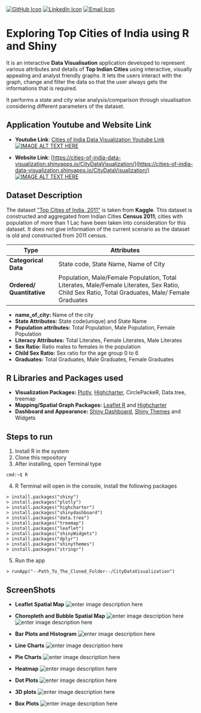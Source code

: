 
[![GitHub Icon](https://cdn4.iconfinder.com/data/icons/ionicons/512/icon-social-github-32.png)](https://github.com/Anubhavj02) [![LinkedIn Icon](https://cdn3.iconfinder.com/data/icons/free-social-icons/67/linkedin_circle_color-32.png)](https://www.linkedin.com/in/anubhav-jain02/) [![Email Icon](https://cdn4.iconfinder.com/data/icons/miu-flat-social/60/mail-32.png)](mailto:jainan@tcd.ie)
# Exploring Top Cities of India using R and Shiny
It is an interactive **Data Visualisation** application developed to represent various attributes and details of **Top Indian Cities** using interactive, visually appealing and analyst friendly graphs. It lets the users interact with the graph, change and filter the data so that the user always gets the informations that is required.

It performs a state and city wise analysis/comparison through visualisation considering different parameters of the dataset.

## Application Youtube and Website Link

 - **Youtube Link**: [Cities of India Data Visualization Youtube Link](https://www.youtube.com/watch?v=KuYK-U7wDWU)
 [![IMAGE ALT TEXT HERE](https://github.com/Anubhavj02/Data-Visualisation-with-R-and-Shiny-Cities-of-India/blob/master/images/screenshot2.png)](https://www.youtube.com/watch?v=KuYK-U7wDWU)

- **Website Link**: [https://cities-of-india-data-visualization.shinyapps.io/CityDataVisualization/](https://cities-of-india-data-visualization.shinyapps.io/CityDataVisualization/)
 [![IMAGE ALT TEXT HERE](https://github.com/Anubhavj02/Data-Visualisation-with-R-and-Shiny-Cities-of-India/blob/master/images/screenshot1.png)](https://cities-of-india-data-visualization.shinyapps.io/CityDataVisualization/)

## Dataset Description
The dataset ["Top Cities of India, 2011"](https://www.kaggle.com/zed9941/top-500-indian-cities/data) is taken from **Kaggle**. This dataset is constructed and aggregated from Indian Cities **Census 2011**; cities with population of more than 1 Lac have been taken into consideration for this dataset. It does not give information of the current scenario as the dataset is old and constructed from 2011 census.


|Type|  Attributes|
|--|--|
|  **Categorical Data**| State code, State Name, Name of City |
|  **Ordered/ Quantitative**| Population, Male/Female Population, Total Literates, Male/Female Literates, Sex Ratio, Child Sex Ratio, Total Graduates, Male/ Female Graduates |


 - **name_of_city:** Name of the city
 - **State Attributes:** State code(unique) and State Name
 - **Population attributes:** Total Population, Male Population, Female Population
 - **Literacy Attributes:** Total Literates, Female Literates, Male Literates
 - **Sex Ratio:** Ratio males to females in the population
 - **Child Sex Ratio:** Sex ratio for the age group 0 to 6
 - **Graduates:** Total Graduates, Male Graduates, Female Graduates
 
 ## R Libraries and Packages used
 - **Visualization Packages:** [Plotly](https://plot.ly/), [Highcharter](http://jkunst.com/highcharter/), CirclePackeR, Data.tree,
   treemap
 - **Mapping/Spatial Graph Packages:** [Leaflet R](https://rstudio.github.io/leaflet/) and [Highcharter](http://jkunst.com/highcharter/)
 - **Dashboard and Appearance:** [Shiny Dashboard](https://rstudio.github.io/shinydashboard/), [Shiny Themes](https://rstudio.github.io/shinythemes/) and Widgets

## Steps to run

1. Install R in the system
2. Clone this repository
3. After installing, open Terminal type
```console
cmd:~$ R
```
4. R Terminal will open in the console, install the following packages
```console
> install.packages("shiny")
> install.packages("plotly")
> install.packages("highcharter")
> install.packages("shinydashboard")
> install.packages("data.tree")
> install.packages("treemap")
> install.packages("leaflet")
> install.packages("shinyWidgets")
> install.packages("dplyr")
> install.packages("shinythemes")
> install.packages("stringr")
```
5. Run the app
```console
> runApp("--Path_To_The_Cloned_Folder--/CityDataVisualization")
```

## ScreenShots

 - **Leaflet Spatial Map**
 ![enter image description here](https://github.com/Anubhavj02/Data-Visualisation-with-R-and-Shiny-Cities-of-India/blob/master/images/screenshot3.png)
 
 
 - **Choropleth and Bubble Spatial Map**
![enter image description here](https://github.com/Anubhavj02/Data-Visualisation-with-R-and-Shiny-Cities-of-India/blob/master/images/screenshot4.png)
![enter image description here](https://github.com/Anubhavj02/Data-Visualisation-with-R-and-Shiny-Cities-of-India/blob/master/images/screenshot5.png)


 - **Bar Plots and Histogram**
 ![enter image description here](https://github.com/Anubhavj02/Data-Visualisation-with-R-and-Shiny-Cities-of-India/blob/master/images/screenshot6.png)
 
 
 - **Line Charts**
 ![enter image description here](https://github.com/Anubhavj02/Data-Visualisation-with-R-and-Shiny-Cities-of-India/blob/master/images/screenshot10.png)
 
 
 - **Pie Charts**
 ![enter image description here](https://github.com/Anubhavj02/Data-Visualisation-with-R-and-Shiny-Cities-of-India/blob/master/images/screenshot8.png)
 
 
 - **Heatmap**
 ![enter image description here](https://github.com/Anubhavj02/Data-Visualisation-with-R-and-Shiny-Cities-of-India/blob/master/images/screenshot9.png)
 
 
 - **Dot Plots**
 ![enter image description here](https://github.com/Anubhavj02/Data-Visualisation-with-R-and-Shiny-Cities-of-India/blob/master/images/screenshot7.png)
 
 
 - **3D plots**
 ![enter image description here](https://github.com/Anubhavj02/Data-Visualisation-with-R-and-Shiny-Cities-of-India/blob/master/images/screenshot11.png)
 
 
 - **Box Plots**
 ![enter image description here](https://github.com/Anubhavj02/Data-Visualisation-with-R-and-Shiny-Cities-of-India/blob/master/images/screenshot12.png)

